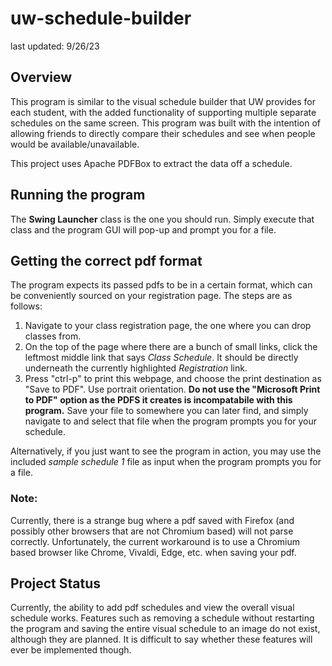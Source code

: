 # uw-schedule-builder
last updated: 9/26/23

## Overview
This program is similar to the visual schedule builder that UW provides for each student, with the added functionality of supporting multiple separate schedules on the same screen. This program was built with the intention of allowing friends to directly compare their schedules and see when people would be available/unavailable. 

This project uses Apache PDFBox to extract the data off a schedule.

## Running the program
The __Swing Launcher__ class is the one you should run.
Simply execute that class and the program GUI will pop-up and prompt you for a file.

## Getting the correct pdf format
The program expects its passed pdfs to be in a certain format, which can be conveniently sourced on your registration page. The steps are as follows: 
1. Navigate to your class registration page, the one where you can drop classes from.
2. On the top of the page where there are a bunch of small links, click the leftmost middle link that says *Class Schedule*. It should be directly underneath the currently highlighted *Registration* link.
3. Press "ctrl-p" to print this webpage, and choose the print destination as "Save to PDF". Use portrait orientation. **Do not use the "Microsoft Print to PDF" option as the PDFS it creates is incompatabile with this program.** Save your file to somewhere you can later find, and simply navigate to and select that file when the program prompts you for your schedule.

Alternatively, if you just want to see the program in action, you may use the included *sample schedule 1* file as input when the program prompts you for a file.

### Note:
Currently, there is a strange bug where a pdf saved with Firefox (and possibly other browsers that are not Chromium based) will not parse correctly. 
Unfortunately, the current workaround is to use a Chromium based browser like Chrome, Vivaldi, Edge, etc. when saving your pdf.

## Project Status
Currently, the ability to add pdf schedules and view the overall visual schedule works. Features such as removing a schedule without restarting the program and saving the entire visual schedule to an image do not exist, although they are planned. It is difficult to say whether these features will ever be implemented though. 
